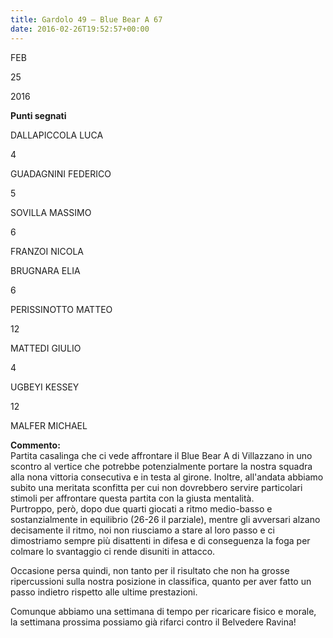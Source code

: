 ```yaml
---
title: Gardolo 49 – Blue Bear A 67
date: 2016-02-26T19:52:57+00:00
---
```

FEB

25

2016

**Punti segnati**

DALLAPICCOLA LUCA

4

GUADAGNINI FEDERICO

5

SOVILLA MASSIMO

6

FRANZOI NICOLA

BRUGNARA ELIA

6

PERISSINOTTO MATTEO

12

MATTEDI GIULIO

4

UGBEYI KESSEY

12

MALFER MICHAEL

**Commento:**  
Partita casalinga che ci vede affrontare il Blue Bear A di Villazzano in uno scontro al vertice che potrebbe potenzialmente portare la nostra squadra alla nona vittoria consecutiva e in testa al girone. Inoltre, all'andata abbiamo subito una meritata sconfitta per cui non dovrebbero servire particolari stimoli per affrontare questa partita con la giusta mentalità.  
Purtroppo, però, dopo due quarti giocati a ritmo medio-basso e sostanzialmente in equilibrio (26-26 il parziale), mentre gli avversari alzano decisamente il ritmo, noi non riusciamo a stare al loro passo e ci dimostriamo sempre più disattenti in difesa e di conseguenza la foga per colmare lo svantaggio ci rende disuniti in attacco.

Occasione persa quindi, non tanto per il risultato che non ha grosse ripercussioni sulla nostra posizione in classifica, quanto per aver fatto un passo indietro rispetto alle ultime prestazioni.

Comunque abbiamo una settimana di tempo per ricaricare fisico e morale, la settimana prossima possiamo già rifarci contro il Belvedere Ravina!
